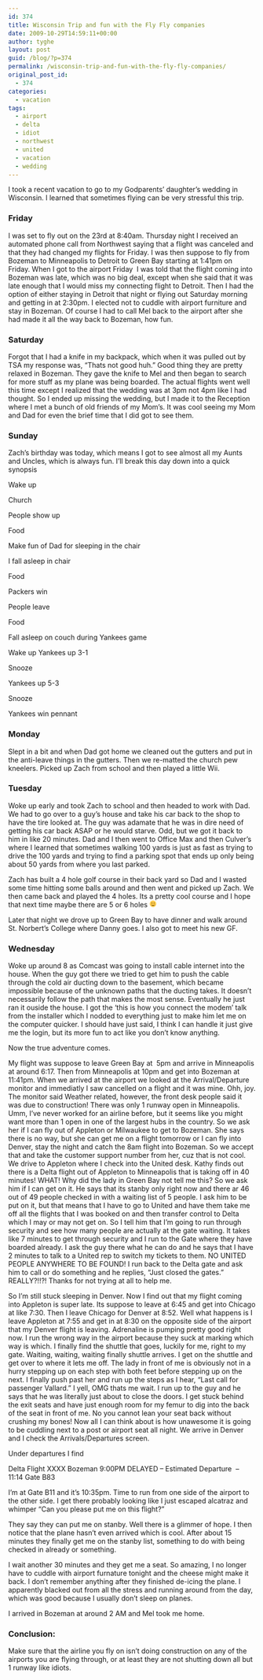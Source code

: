 ```yaml
---
id: 374
title: Wisconsin Trip and fun with the Fly Fly companies
date: 2009-10-29T14:59:11+00:00
author: tyghe
layout: post
guid: /blog/?p=374
permalink: /wisconsin-trip-and-fun-with-the-fly-fly-companies/
original_post_id:
  - 374
categories:
  - vacation
tags:
  - airport
  - delta
  - idiot
  - northwest
  - united
  - vacation
  - wedding
---
```

I took a recent vacation to go to my Godparents&#8217; daughter&#8217;s wedding in Wisconsin. I learned that sometimes flying can be very stressful this trip.

### <!--more-->Friday

I was set to fly out on the 23rd at 8:40am. Thursday night I received an automated phone call from Northwest saying that a flight was canceled and that they had changed my flights for Friday. I was then suppose to fly from Bozeman to Minneapolis to Detroit to Green Bay starting at 1:41pm on Friday. When I got to the airport Friday  I was told that the flight coming into Bozeman was late, which was no big deal, except when she said that it was late enough that I would miss my connecting flight to Detroit. Then I had the option of either staying in Detroit that night or flying out Saturday morning and getting in at 2:30pm. I elected not to cuddle with airport furniture and stay in Bozeman. Of course I had to call Mel back to the airport after she had made it all the way back to Bozeman, how fun.

### Saturday

Forgot that I had a knife in my backpack, which when it was pulled out by TSA my response was, &#8220;Thats not good huh.&#8221; Good thing they are pretty relaxed in Bozeman. They gave the knife to Mel and then began to search for more stuff as my plane was being boarded. The actual flights went well this time except I realized that the wedding was at 3pm not 4pm like I had thought. So I ended up missing the wedding, but I made it to the Reception where I met a bunch of old friends of my Mom&#8217;s. It was cool seeing my Mom and Dad for even the brief time that I did got to see them.

### Sunday

Zach&#8217;s birthday was today, which means I got to see almost all my Aunts and Uncles, which is always fun. I&#8217;ll break this day down into a quick synopsis

Wake up
  
Church
  
People show up
  
Food
  
Make fun of Dad for sleeping in the chair
  
I fall asleep in chair
  
Food
  
Packers win
  
People leave
  
Food
  
Fall asleep on couch during Yankees game
  
Wake up Yankees up 3-1
  
Snooze
  
Yankees up 5-3
  
Snooze
  
Yankees win pennant

### Monday

Slept in a bit and when Dad got home we cleaned out the gutters and put in the anti-leave things in the gutters. Then we re-matted the church pew kneelers. Picked up Zach from school and then played a little Wii.

### Tuesday

Woke up early and took Zach to school and then headed to work with Dad. We had to go over to a guy&#8217;s house and take his car back to the shop to have the tire looked at. The guy was adamate that he was in dire need of getting his car back ASAP or he would starve. Odd, but we got it back to him in like 20 minutes. Dad and I then went to Office Max and then Culver&#8217;s where I learned that sometimes walking 100 yards is just as fast as trying to drive the 100 yards and trying to find a parking spot that ends up only being about 50 yards from where you last parked.

Zach has built a 4 hole golf course in their back yard so Dad and I wasted some time hitting some balls around and then went and picked up Zach. We then came back and played the 4 holes. Its a pretty cool course and I hope that next time maybe there are 5 or 6 holes <img src="/wp-includes/images/smilies/simple-smile.png" alt=":)" class="wp-smiley" style="height: 1em; max-height: 1em;" />

Later that night we drove up to Green Bay to have dinner and walk around St. Norbert&#8217;s College where Danny goes. I also got to meet his new GF.

### Wednesday

Woke up around 8 as Comcast was going to install cable internet into the house. When the guy got there we tried to get him to push the cable through the cold air ducting down to the basement, which became impossible because of the unknown paths that the ducting takes. It doesn&#8217;t necessarily follow the path that makes the most sense. Eventually he just ran it ouside the house. I got the &#8216;this is how you connect the modem&#8217; talk from the installer which I nodded to everything just to make him let me on the computer quicker. I should have just said, I think I can handle it just give me the login, but its more fun to act like you don&#8217;t know anything.

Now the true adventure comes.

My flight was suppose to leave Green Bay at  5pm and arrive in Minneapolis at around 6:17. Then from Minneapolis at 10pm and get into Bozeman at 11:41pm. When we arrived at the airport we looked at the Arrival/Departure monitor and immediatly I saw cancelled on a flight and it was mine. Ohh, joy. The monitor said Weather related, however, the front desk people said it was due to construction! There was only 1 runway open in Minneapolis. Umm, I&#8217;ve never worked for an airline before, but it seems like you might want more than 1 open in one of the largest hubs in the country. So we ask her if I can fly out of Appleton or Milwaukee to get to Bozeman. She says there is no way, but she can get me on a flight tomorrow or I can fly into Denver, stay the night and catch the 8am flight into Bozeman. So we accept that and take the customer support number from her, cuz that is not cool. We drive to Appleton where I check into the United desk. Kathy finds out there is a Delta flight out of Appleton to Minneapolis that is taking off in 40 minutes! WHAT! Why did the lady in Green Bay not tell me this? So we ask him if I can get on it. He says that its stanby only right now and there ar 46 out of 49 people checked in with a waiting list of 5 people. I ask him to be put on it, but that means that I have to go to United and have them take me off all the flights that I was booked on and then transfer control to Delta which I may or may not get on. So I tell him that I&#8217;m going to run through security and see how many people are actually at the gate waiting. It takes like 7 minutes to get through security and I run to the Gate where they have boarded already. I ask the guy there what he can do and he says that I have 2 minutes to talk to a United rep to switch my tickets to them. NO UNITED PEOPLE ANYWHERE TO BE FOUND! I run back to the Delta gate and ask him to call or do something and he replies, &#8220;Just closed the gates.&#8221; REALLY?!!?! Thanks for not trying at all to help me.

So I&#8217;m still stuck sleeping in Denver. Now I find out that my flight coming into Appleton is super late. Its suppose to leave at 6:45 and get into Chicago at like 7:30. Then I leave Chicago for Denver at 8:52. Well what happens is I leave Appleton at 7:55 and get in at 8:30 on the opposite side of the airport that my Denver flight is leaving. Adrenaline is pumping pretty good right now. I run the wrong way in the airport because they suck at marking which way is which. I finally find the shuttle that goes, luckily for me, right to my gate. Waiting, waiting, waiting finally shuttle arrives. I get on the shuttle and get over to where it lets me off. The lady in front of me is obviously not in a hurry stepping up on each step with both feet before stepping up on the next. I finally push past her and run up the steps as I hear, &#8220;Last call for passenger Vallard.&#8221; I yell, OMG thats me wait. I run up to the guy and he says that he was literally just about to close the doors. I get stuck behind the exit seats and have just enough room for my femur to dig into the back of the seat in front of me. No you cannot lean your seat back without crushing my bones! Now all I can think about is how unawesome it is going to be cuddling next to a post or airport seat all night. We arrive in Denver and I check the Arrivals/Departures screen.

Under departures I find

Delta Flight XXXX Bozeman 9:00PM DELAYED &#8211; Estimated Departure  &#8211; 11:14 Gate B83

I&#8217;m at Gate B11 and it&#8217;s 10:35pm. Time to run from one side of the airport to the other side. I get there probably looking like I just escaped alcatraz and whimper &#8220;Can you please put me on this flight?&#8221;

They say they can put me on stanby. Well there is a glimmer of hope. I then notice that the plane hasn&#8217;t even arrived which is cool. After about 15 minutes they finally get me on the stanby list, something to do with being checked in already or something.

I wait another 30 minutes and they get me a seat. So amazing, I no longer have to cuddle with airport furnature tonight and the cheese might make it back. I don&#8217;t remember anything after they finished de-icing the plane. I apparently blacked out from all the stress and running around from the day, which was good because I usually don&#8217;t sleep on planes.

I arrived in Bozeman at around 2 AM and Mel took me home.

### Conclusion:

Make sure that the airline you fly on isn&#8217;t doing construction on any of the airports you are flying through, or at least they are not shutting down all but 1 runway like idiots.
